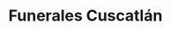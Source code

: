 ---
title: "Funerales Cuscatlán"
url: /santa-tecla/funerales-cuscatlan-3a-calle-poniente/
shop: Bestattungen
---